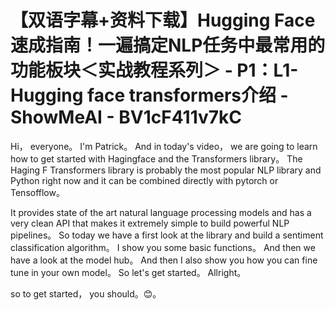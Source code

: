 # 【双语字幕+资料下载】Hugging Face速成指南！一遍搞定NLP任务中最常用的功能板块＜实战教程系列＞ - P1：L1- Hugging face transformers介绍 - ShowMeAI - BV1cF411v7kC

Hi， everyone。 I'm Patrick。 And in today's video， we are going to learn how to get started with Hagingface and the Transformers library。 The Haging F Transformers library is probably the most popular NLP library and Python right now and it can be combined directly with pytorch or Tensofflow。

 It provides state of the art natural language processing models and has a very clean API that makes it extremely simple to build powerful NLP pipelines。 So today we have a first look at the library and build a sentiment classification algorithm。 I show you some basic functions。 And then we have a look at the model hub。 And then I also show you how you can fine tune in your own model。 So let's get started。 Allright。

 so to get started， you should。😊。